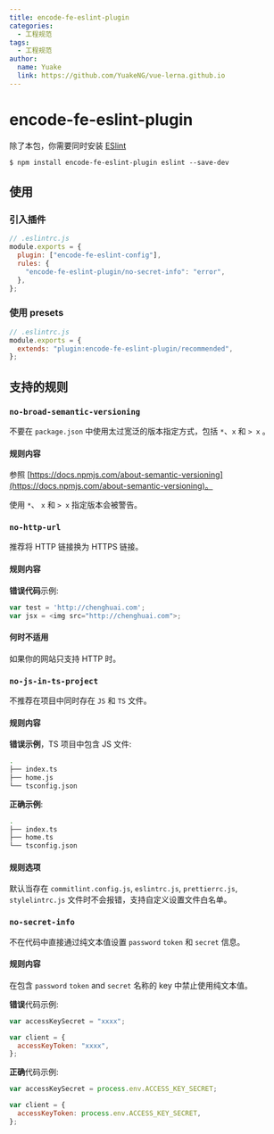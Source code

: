 ```yaml
---
title: encode-fe-eslint-plugin
categories:
  - 工程规范
tags:
  - 工程规范
author:
  name: Yuake
  link: https://github.com/YuakeNG/vue-lerna.github.io
---
```


# encode-fe-eslint-plugin

除了本包，你需要同时安装 [ESlint](https://eslint.org/)

```shell
$ npm install encode-fe-eslint-plugin eslint --save-dev
```

## 使用

### 引入插件

```js
// .eslintrc.js
module.exports = {
  plugin: ["encode-fe-eslint-config"],
  rules: {
    "encode-fe-eslint-plugin/no-secret-info": "error",
  },
};
```

### 使用 presets

```js
// .eslintrc.js
module.exports = {
  extends: "plugin:encode-fe-eslint-plugin/recommended",
};
```

## 支持的规则

### `no-broad-semantic-versioning`

不要在 `package.json` 中使用太过宽泛的版本指定方式，包括 `*`、`x` 和 `> x` 。

#### 规则内容

参照 [https://docs.npmjs.com/about-semantic-versioning](https://docs.npmjs.com/about-semantic-versioning)。

使用 `*`、 `x` 和 `> x` 指定版本会被警告。

### `no-http-url`

推荐将 HTTP 链接换为 HTTPS 链接。

#### 规则内容

**错误代码**示例:

```js
var test = 'http://chenghuai.com';
var jsx = <img src="http://chenghuai.com">;
```

#### 何时不适用

如果你的网站只支持 HTTP 时。

### `no-js-in-ts-project`

不推荐在项目中同时存在 `JS` 和 `TS` 文件。

#### 规则内容

**错误示例**，TS 项目中包含 JS 文件:

```Bash
.
├── index.ts
├── home.js
└── tsconfig.json
```

**正确示例**:

```Bash
.
├── index.ts
├── home.ts
└── tsconfig.json
```

#### 规则选项

默认当存在 `commitlint.config.js`, `eslintrc.js`, `prettierrc.js`, `stylelintrc.js` 文件时不会报错，支持自定义设置文件白名单。

### `no-secret-info`

不在代码中直接通过纯文本值设置 `password` `token` 和 `secret` 信息。

#### 规则内容

在包含 `password` `token` and `secret` 名称的 key 中禁止使用纯文本值。

**错误**代码示例:

```js
var accessKeySecret = "xxxx";

var client = {
  accessKeyToken: "xxxx",
};
```

**正确**代码示例:

```js
var accessKeySecret = process.env.ACCESS_KEY_SECRET;

var client = {
  accessKeyToken: process.env.ACCESS_KEY_SECRET,
};
```
